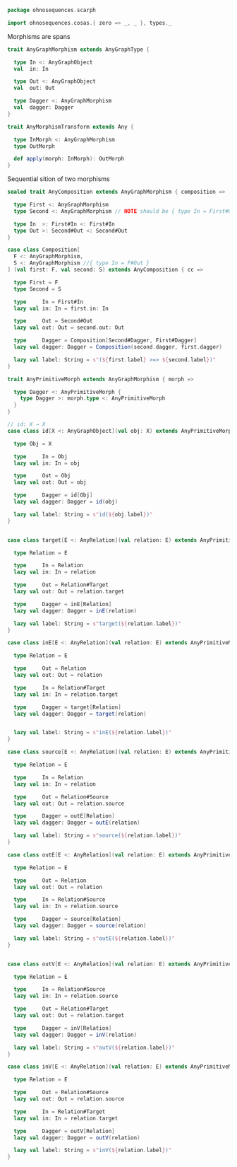 
```scala
package ohnosequences.scarph

import ohnosequences.cosas.{ zero => _, _ }, types._
```

Morphisms are spans

```scala
trait AnyGraphMorphism extends AnyGraphType {

  type In <: AnyGraphObject
  val  in: In

  type Out <: AnyGraphObject
  val  out: Out

  type Dagger <: AnyGraphMorphism
  val  dagger: Dagger
}

trait AnyMorphismTransform extends Any {

  type InMorph <: AnyGraphMorphism
  type OutMorph

  def apply(morph: InMorph): OutMorph
}
```

Sequential sition of two morphisms

```scala
sealed trait AnyComposition extends AnyGraphMorphism { composition =>

  type First <: AnyGraphMorphism
  type Second <: AnyGraphMorphism // NOTE should be { type In = First#Out }

  type In  >: First#In <: First#In
  type Out >: Second#Out <: Second#Out
}

case class Composition[
  F <: AnyGraphMorphism,
  S <: AnyGraphMorphism //{ type In = F#Out }
] (val first: F, val second: S) extends AnyComposition { cc =>

  type First = F
  type Second = S

  type     In = First#In
  lazy val in: In = first.in: In

  type     Out = Second#Out
  lazy val out: Out = second.out: Out

  type     Dagger = Composition[Second#Dagger, First#Dagger]
  lazy val dagger: Dagger = Composition(second.dagger, first.dagger)

  lazy val label: String = s"(${first.label} >=> ${second.label})"
}

trait AnyPrimitiveMorph extends AnyGraphMorphism { morph =>

  type Dagger <: AnyPrimitiveMorph {
    type Dagger >: morph.type <: AnyPrimitiveMorph
  }
}

// id: X → X
case class id[X <: AnyGraphObject](val obj: X) extends AnyPrimitiveMorph {

  type Obj = X

  type     In = Obj
  lazy val in: In = obj

  type     Out = Obj
  lazy val out: Out = obj

  type     Dagger = id[Obj]
  lazy val dagger: Dagger = id(obj)

  lazy val label: String = s"id(${obj.label})"
}


case class target[E <: AnyRelation](val relation: E) extends AnyPrimitiveMorph {

  type Relation = E

  type     In = Relation
  lazy val in: In = relation

  type     Out = Relation#Target
  lazy val out: Out = relation.target

  type     Dagger = inE[Relation]
  lazy val dagger: Dagger = inE(relation)

  lazy val label: String = s"target(${relation.label})"
}

case class inE[E <: AnyRelation](val relation: E) extends AnyPrimitiveMorph {

  type Relation = E

  type     Out = Relation
  lazy val out: Out = relation

  type     In = Relation#Target
  lazy val in: In = relation.target

  type     Dagger = target[Relation]
  lazy val dagger: Dagger = target(relation)


  lazy val label: String = s"inE(${relation.label})"
}

case class source[E <: AnyRelation](val relation: E) extends AnyPrimitiveMorph {

  type Relation = E

  type     In = Relation
  lazy val in: In = relation

  type     Out = Relation#Source
  lazy val out: Out = relation.source

  type     Dagger = outE[Relation]
  lazy val dagger: Dagger = outE(relation)

  lazy val label: String = s"source(${relation.label})"
}

case class outE[E <: AnyRelation](val relation: E) extends AnyPrimitiveMorph {

  type Relation = E

  type     Out = Relation
  lazy val out: Out = relation

  type     In = Relation#Source
  lazy val in: In = relation.source

  type     Dagger = source[Relation]
  lazy val dagger: Dagger = source(relation)

  lazy val label: String = s"outE(${relation.label})"
}


case class outV[E <: AnyRelation](val relation: E) extends AnyPrimitiveMorph {

  type Relation = E

  type     In = Relation#Source
  lazy val in: In = relation.source

  type     Out = Relation#Target
  lazy val out: Out = relation.target

  type     Dagger = inV[Relation]
  lazy val dagger: Dagger = inV(relation)

  lazy val label: String = s"outV(${relation.label})"
}

case class inV[E <: AnyRelation](val relation: E) extends AnyPrimitiveMorph {

  type Relation = E

  type     Out = Relation#Source
  lazy val out: Out = relation.source

  type     In = Relation#Target
  lazy val in: In = relation.target

  type     Dagger = outV[Relation]
  lazy val dagger: Dagger = outV(relation)

  lazy val label: String = s"inV(${relation.label})"
}

```




[main/scala/ohnosequences/scarph/axioms.scala]: axioms.scala.md
[main/scala/ohnosequences/scarph/tensor.scala]: tensor.scala.md
[main/scala/ohnosequences/scarph/predicates.scala]: predicates.scala.md
[main/scala/ohnosequences/scarph/impl/biproducts.scala]: impl/biproducts.scala.md
[main/scala/ohnosequences/scarph/impl/tensors.scala]: impl/tensors.scala.md
[main/scala/ohnosequences/scarph/impl/evals.scala]: impl/evals.scala.md
[main/scala/ohnosequences/scarph/impl/distributivity.scala]: impl/distributivity.scala.md
[main/scala/ohnosequences/scarph/impl/relations.scala]: impl/relations.scala.md
[main/scala/ohnosequences/scarph/impl/category.scala]: impl/category.scala.md
[main/scala/ohnosequences/scarph/rewrites.scala]: rewrites.scala.md
[main/scala/ohnosequences/scarph/package.scala]: package.scala.md
[main/scala/ohnosequences/scarph/arities.scala]: arities.scala.md
[main/scala/ohnosequences/scarph/objects.scala]: objects.scala.md
[main/scala/ohnosequences/scarph/writes.scala]: writes.scala.md
[main/scala/ohnosequences/scarph/biproduct.scala]: biproduct.scala.md
[main/scala/ohnosequences/scarph/schemas.scala]: schemas.scala.md
[main/scala/ohnosequences/scarph/morphisms.scala]: morphisms.scala.md
[main/scala/ohnosequences/scarph/syntax/package.scala]: syntax/package.scala.md
[main/scala/ohnosequences/scarph/syntax/objects.scala]: syntax/objects.scala.md
[main/scala/ohnosequences/scarph/syntax/writes.scala]: syntax/writes.scala.md
[main/scala/ohnosequences/scarph/syntax/morphisms.scala]: syntax/morphisms.scala.md
[main/scala/ohnosequences/scarph/isomorphisms.scala]: isomorphisms.scala.md
[test/scala/ohnosequences/scarph/TwitterQueries.scala]: ../../../../test/scala/ohnosequences/scarph/TwitterQueries.scala.md
[test/scala/ohnosequences/scarph/impl/dummy.scala]: ../../../../test/scala/ohnosequences/scarph/impl/dummy.scala.md
[test/scala/ohnosequences/scarph/impl/writes.scala]: ../../../../test/scala/ohnosequences/scarph/impl/writes.scala.md
[test/scala/ohnosequences/scarph/impl/dummyTest.scala]: ../../../../test/scala/ohnosequences/scarph/impl/dummyTest.scala.md
[test/scala/ohnosequences/scarph/TwitterSchema.scala]: ../../../../test/scala/ohnosequences/scarph/TwitterSchema.scala.md
[test/scala/ohnosequences/scarph/asserts.scala]: ../../../../test/scala/ohnosequences/scarph/asserts.scala.md
[test/scala/ohnosequences/scarph/SchemaCreation.scala]: ../../../../test/scala/ohnosequences/scarph/SchemaCreation.scala.md
[test/scala/ohnosequences/scarph/implicitSearch.scala]: ../../../../test/scala/ohnosequences/scarph/implicitSearch.scala.md